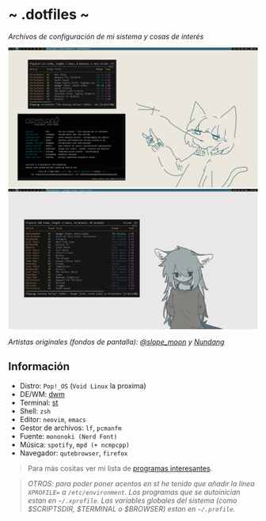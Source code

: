 # ~ .dotfiles ~
*Archivos de configuración de mi sistema y cosas de interés*

![](screenshot.png)
![](screenshot_2.png)

*Artistas originales (fondos de pantalla): [@slope_moon](https://twitter.com/slope_moon) y [Nundang](https://www.pixiv.net/en/users/21239559)*

## Información
- Distro: `Pop!_OS` (`Void Linux` la proxima)
- DE/WM: [dwm](https://github.com/Dorovich/dwm-vido)
- Terminal: [st](https://github.com/Dorovich/st-vido)
- Shell: `zsh`
- Editor: `neovim`, `emacs`
- Gestor de archivos: `lf`, `pcmanfm`
- Fuente: `mononoki (Nerd Font)`
- Música: `spotify`, `mpd (+ ncmpcpp)`
- Navegador: `qutebrowser`, `firefox`

> Para más cositas ver mi lista de [programas interesantes](PROGRAMS.md).

> *OTROS: para poder poner acentos en st he tenido que añadir la línea `XPROFILE=` a `/etc/environment`. Los programas que se autoinician estan en `~/.xprofile`. Las variables globales del sistema (como $SCRIPTSDIR, $TERMINAL o $BROWSER) estan en `~/.profile`.*
